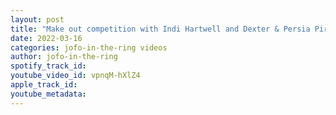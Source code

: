 ```yaml
---
layout: post
title: "Make out competition with Indi Hartwell and Dexter & Persia Pirotta and Duke Hudson Lumis #shorts"
date: 2022-03-16
categories: jofo-in-the-ring videos
author: jofo-in-the-ring
spotify_track_id: 
youtube_video_id: vpnqM-hXlZ4
apple_track_id: 
youtube_metadata: 
---
```

